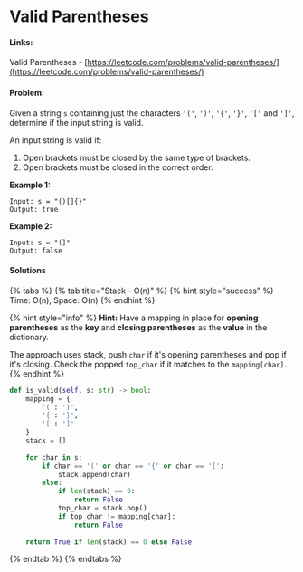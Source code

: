 # Valid Parentheses

#### Links:

Valid Parentheses - [https://leetcode.com/problems/valid-parentheses/](https://leetcode.com/problems/valid-parentheses/)

#### Problem:

Given a string `s` containing just the characters `'('`, `')'`, `'{'`, `'}'`, `'['` and `']'`, determine if the input string is valid.

An input string is valid if:

1. Open brackets must be closed by the same type of brackets.
2. Open brackets must be closed in the correct order.

**Example 1:**

```
Input: s = "()[]{}"
Output: true
```

**Example 2:**

```
Input: s = "(]"
Output: false
```

#### Solutions

{% tabs %}
{% tab title="Stack - O(n)" %}
{% hint style="success" %}
Time: O(n), Space: O(n)
{% endhint %}

{% hint style="info" %}
**Hint:** Have a mapping in place for **opening parentheses** as the **key** and **closing parentheses** as the **value** in the dictionary.

The approach uses stack, push `char` if it's opening parentheses and pop if it's closing. Check the popped `top_char` if it matches to the `mapping[char].`
{% endhint %}

```python
def is_valid(self, s: str) -> bool:
    mapping = {
        '(': ')',
        '{': '}',
        '[': ']'
    }
    stack = []
    
    for char in s:
        if char == '(' or char == '{' or char == '[':
            stack.append(char)
        else:
            if len(stack) == 0:
                return False
            top_char = stack.pop()
            if top_char != mapping[char]:
                return False
    
    return True if len(stack) == 0 else False
```
{% endtab %}
{% endtabs %}
